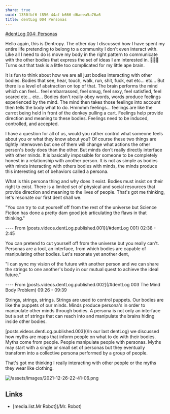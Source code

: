 ```yaml
---
share: true
uuid: 1350fbf6-f856-44af-b666-d6aeea5a76a6
title: dentLog 004 Personas
---
```

[#dentLog 004: Personas](https://odysee.com/@dentropicPortal:1/dentLog004:2)

Hello again, this is Dentropy. The other day I discussed how I have spent my entire life pretending to belong to a community I don't even interact with. Like all I need to do is move my body in the right pattern to communicate with the other bodies that express the set of ideas I am interested in. 👀👀👀 Turns out that task is a little too complicated for my little ape brain.

It is fun to think about how we are all just bodies interacting with other bodies. Bodies that see, hear, touch, walk, run, shit, fuck, eat etc... etc... But there is a level of abstraction on top of that. The brain performs the mind which can feel... feel embarrassed, feel smug, feel sexy, feel satisfied, feel scared etc... etc... Bodies don't really obey words, words produce feelings experienced by the mind. The mind then takes those feelings into account then tells the body what to do. Hmmmm feelings... feelings are like the carrot being held in front of the donkey pulling a cart. Feelings help provide direction and meaning to these bodies. Feelings need to be induced, controlled, and accepted.

I have a question for all of us, would you rather control what someone feels about you or what they know about you? Of course these two things are tightly interwoven but one of them will change what actions the other person's body does than the other. But minds don't really directly interface with other minds. It is basically impossible for someone to be completely honest in a relationship with another person. It is not as simple as bodies with minds interacting with others bodies with minds, the minds produce this interesting set of behaviors called a persona.

What is this persona thing and why does it exist. Bodies must insist on their right to exist. There is a limited set of physical and social resources that provide direction and meaning to the lives of people. That's got me thinking, let's resonate our first dent shall we.

"You can try to cut yourself off from the rest of the universe but Science Fiction has done a pretty dam good job articulating the flaws in that thinking."

---- From [posts.videos.dentLog.published.001](/#dentLog 001) 02:38 - 2:45

You can pretend to cut yourself off from the universe but you really can't. Personas are a tool, an interface, from which bodies are capable of manipulating other bodies. Let's resonate yet another dent,

"I can sync my vision of the future with another person and we can share the strings to one another's body in our mutual quest to achieve the ideal future."

---- From [posts.videos.dentLog.published.002](/#dentLog 003 The Mind Body Problem) 09:26 - 09:39

Strings, strings, strings. Strings are used to control puppets. Our bodies are like the puppets of our minds. Minds produce persona's in order to manipulate other minds through bodies. A persona is not only an interface but a set of strings that can reach into and manipulate the brains hiding inside other bodies.

[posts.videos.dentLog.published.003](/In our last dentLog) we discussed how myths are maps that inform people on what to do with their bodies. Myths come from people. People manipulate people with personas. Myths may start with a single or small set of personas but they eventually transform into a collective persona performed by a group of people.

That's got me thinking I really interacting with other people or the myths they wear like clothing.

![/assets/images/2021-12-26-22-41-06.png](//assets/images/2021-12-26-22-41-06.png)

## Links

* [media.list.Mr Robot](/Mr. Robot)

<!--

Name: 

dentLog004

Title:

#dentLog 004: Personas

Description:

#dentLog 004: Personas
https://wiki.ddaemon.org/notes/cnETCruVBH1SpzGqdacvb.html

Tags:

Philosophy SelfHelp cringe
-->

<!-- 

Realizing that I posses that level of cognitive dissonance is pretty cringe, making a video about it and posting it on the internet rather than interacting with said communities.... that's even more so.

There is also the fact about how people have different personas depending on the the people around them.

## dentLog 001

ffmpeg -ss 155 -to 165 -i 2021-12-21\ 17-13-23.mkv -vcodec copy -acodec copy dentLog001.out.mkv

## dentLog 003

ffmpeg -ss 00:09:27 -t 00:09:39 -i 2021-12-22\ 23-26-36.mkv -vcodec copy -acodec copy dentLog003.out.mkv
-->